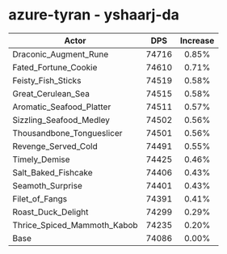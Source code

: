 # azure-tyran - yshaarj-da
| Actor | DPS | Increase |
|---|:---:|:---:|
|Draconic_Augment_Rune|74716|0.85%|
|Fated_Fortune_Cookie|74610|0.71%|
|Feisty_Fish_Sticks|74519|0.58%|
|Great_Cerulean_Sea|74515|0.58%|
|Aromatic_Seafood_Platter|74511|0.57%|
|Sizzling_Seafood_Medley|74502|0.56%|
|Thousandbone_Tongueslicer|74501|0.56%|
|Revenge_Served_Cold|74491|0.55%|
|Timely_Demise|74425|0.46%|
|Salt_Baked_Fishcake|74406|0.43%|
|Seamoth_Surprise|74401|0.43%|
|Filet_of_Fangs|74391|0.41%|
|Roast_Duck_Delight|74299|0.29%|
|Thrice_Spiced_Mammoth_Kabob|74235|0.20%|
|Base|74086|0.00%|
